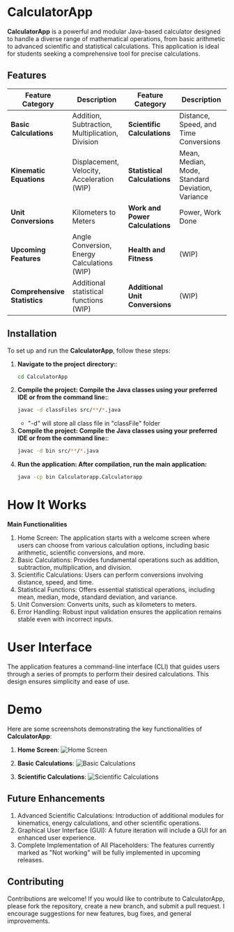 # CalculatorApp

**CalculatorApp** is a powerful and modular Java-based calculator designed to handle a diverse range of mathematical operations, from basic arithmetic to advanced scientific and statistical calculations. This application is ideal for students seeking a comprehensive tool for precise calculations.

## Features

| **Feature Category**           | **Description**                                 | **Feature Category**         | **Description**                         |
| ------------------------------ | ----------------------------------------------- | ---------------------------- | --------------------------------------- |
| **Basic Calculations**          | Addition, Subtraction, Multiplication, Division | **Scientific Calculations**   | Distance, Speed, and Time Conversions   |
| **Kinematic Equations**         | Displacement, Velocity, Acceleration (WIP)      | **Statistical Calculations**  | Mean, Median, Mode, Standard Deviation, Variance |
| **Unit Conversions**            | Kilometers to Meters                            | **Work and Power Calculations** | Power, Work Done                        |
| **Upcoming Features**           | Angle Conversion, Energy Calculations (WIP)     | **Health and Fitness**        | (WIP)                                   |
| **Comprehensive Statistics**    | Additional statistical functions (WIP)          | **Additional Unit Conversions** | (WIP)                                  |


## Installation

To set up and run the **CalculatorApp**, follow these steps:

1. **Navigate to the project directory:**:
   ```bash
   cd CalculatorApp
   ```
2. **Compile the project: Compile the Java classes using your preferred IDE or from the command line:**:
   ```bash
   javac -d classFiles src/**/*.java
   ```
   * "-d" will store all class file in "classFile" folder
2. **Compile the project: Compile the Java classes using your preferred IDE or from the command line:**:
   ```bash
   javac -d bin src/**/*.java
   ```
3. **Run the application: After compilation, run the main application:**
   ```bash
   java -cp bin Calculatorapp.Calculatorapp

# How It Works
**Main Functionalities**
1. Home Screen: The application starts with a welcome screen where users can choose from various calculation options, including basic arithmetic, scientific conversions, and more.
2. Basic Calculations: Provides fundamental operations such as addition, subtraction, multiplication, and division.
3. Scientific Calculations: Users can perform conversions involving distance, speed, and time.
4. Statistical Functions: Offers essential statistical operations, including mean, median, mode, standard deviation, and variance.
5. Unit Conversion: Converts units, such as kilometers to meters.
6. Error Handling: Robust input validation ensures the application remains stable even with incorrect inputs.
# User Interface
The application features a command-line interface (CLI) that guides users through a series of prompts to perform their desired calculations. This design ensures simplicity and ease of use.

# Demo

Here are some screenshots demonstrating the key functionalities of **CalculatorApp**:

1. **Home Screen**:
   ![Home Screen](.assets/CalculatorUsing-Java_Demo-images/CodingViewOfCalculator.png)

2. **Basic Calculations**:
   ![Basic Calculations](./.assets/basic_calculations.png)

3. **Scientific Calculations**:
   ![Scientific Calculations](./.assets/scientific_calculations.png)

## Future Enhancements
1. Advanced Scientific Calculations: Introduction of additional modules for kinematics, energy calculations, and other scientific operations.
2. Graphical User Interface (GUI): A future iteration will include a GUI for an enhanced user experience.
3. Complete Implementation of All Placeholders: The features currently marked as "Not working" will be fully implemented in upcoming releases.
## Contributing
Contributions are welcome! If you would like to contribute to CalculatorApp, please fork the repository, create a new branch, and submit a pull request. I encourage suggestions for new features, bug fixes, and general improvements.

